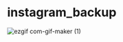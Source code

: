 # instagram_backup
![ezgif com-gif-maker (1)](https://user-images.githubusercontent.com/83179142/176374899-fc47419c-ccca-48ee-adea-f75369f8ce73.gif)
